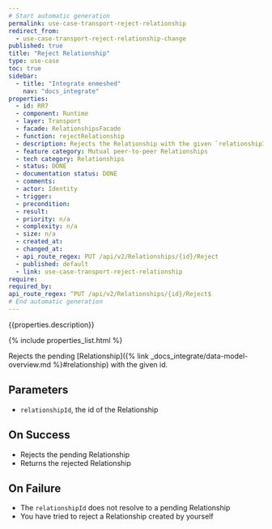 ```yaml
---
# Start automatic generation
permalink: use-case-transport-reject-relationship
redirect_from:
  - use-case-transport-reject-relationship-change
published: true
title: "Reject Relationship"
type: use-case
toc: true
sidebar:
  - title: "Integrate enmeshed"
    nav: "docs_integrate"
properties:
  - id: RR7
  - component: Runtime
  - layer: Transport
  - facade: RelationshipsFacade
  - function: rejectRelationship
  - description: Rejects the Relationship with the given `relationshipId`.
  - feature category: Mutual peer-to-peer Relationships
  - tech category: Relationships
  - status: DONE
  - documentation status: DONE
  - comments:
  - actor: Identity
  - trigger:
  - precondition:
  - result:
  - priority: n/a
  - complexity: n/a
  - size: n/a
  - created_at:
  - changed_at:
  - api_route_regex: PUT /api/v2/Relationships/{id}/Reject
  - published: default
  - link: use-case-transport-reject-relationship
require:
required_by:
api_route_regex: ^PUT /api/v2/Relationships/{id}/Reject$
# End automatic generation
---
```


{{properties.description}}

{% include properties_list.html %}

Rejects the pending [Relationship]({% link _docs_integrate/data-model-overview.md %}#relationship) with the given id.

## Parameters

- `relationshipId`, the id of the Relationship

## On Success

- Rejects the pending Relationship
- Returns the rejected Relationship

## On Failure

- The `relationshipId` does not resolve to a pending Relationship
- You have tried to reject a Relationship created by yourself
